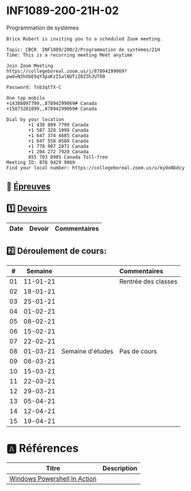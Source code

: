 # INF1089-200-21H-02
Programmation de systèmes

```
Brice Robert is inviting you to a scheduled Zoom meeting.

Topic: CBCR  INF1089/200/2/Programmation de systèmes/21H
Time: This is a recurring meeting Meet anytime

Join Zoom Meeting
https://collegeboreal.zoom.us/j/87894299069?pwd=N3hXbE9qY3paKzI5alNUTzZ0Z3hJUT09

Password: Tnb3qtTX-C

One tap mobile
+14388097799,,87894299069# Canada
+15873281099,,87894299069# Canada

Dial by your location
        +1 438 809 7799 Canada
        +1 587 328 1099 Canada
        +1 647 374 4685 Canada
        +1 647 558 0588 Canada
        +1 778 907 2071 Canada
        +1 204 272 7920 Canada
        855 703 8985 Canada Toll-free
Meeting ID: 878 9429 9069
Find your local number: https://collegeboreal.zoom.us/u/ky0oNbdcy
```

## :date: [Épreuves](.epreuves)

## :one: [Devoirs](Devoirs)

| Date       | Devoir                  |     Commentaires                                                                   |
|:----------:|:------------------------|:-----------------------------------------------------------------------------------|


## :two: Déroulement de cours:

|# | Semaine|                                          |     Commentaires                                                   |
|--|:------:|:-----------------------------------------|:-------------------------------------------------------------------|
|01|11-01-21|                                          | Rentrée des classes                                                |
|02|18-01-21|                                          |                                                                    |
|03|25-01-21|                                          |                                                                    |
|04|01-02-21|                                          |                                                                    |
|05|08-02-21|                                          |                                                                    |
|06|15-02-21|                                          |                                                                    |
|07|22-02-21|                                          |                                                                    |
|08|01-03-21| Semaine d'études                         | Pas de cours                                                       |
|09|08-03-21|                                          |                                                                    |
|10|15-03-21|                                          |                                                                    |
|11|22-03-21|                                          |                                                                    |
|12|29-03-21|                                          |                                                                    |
|13|05-04-21|                                          |                                                                    |
|14|12-04-21|                                          |                                                                    |
|15|19-04-21|                                          |                                                                    |

# :a: Références


| Titre | Description |
|----------------------------------------------------------------------------------------------------------|-------------|
| [Windows Powershell In Action](https://www.manning.com/books/windows-powershell-in-action-third-edition) | |
